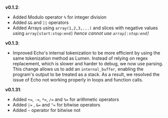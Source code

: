 **v0.1.2**:
- Added Modulo operator `%` for integer division
- Added `&&` and `||` operators
- Added Arrays using `array(1,2,3,...)` and slices with negative values using `array[start:stop:end]` *hence cannot use `array[:stop:end]`*

**v0.1.3**:
- Improved Echo's internal tokenization to be more efficient by using the same tokenization method as Lumen. Instead of relying on regex replacement, which is slower and harder to debug, we now use parsing. This change allows us to add an `internal_buffer`, enabling the program's output to be treated as a stack. As a result, we resolved the issue of Echo not working properly in loops and function calls.

**v0.1.31**:
- Added `+=`, `-=`, `*=`, `/=` and `%=` for arithmetic operators
- Added `|=` , `&=` and `^=` for bitwise operators
- Added `~` operator for bitwise not
